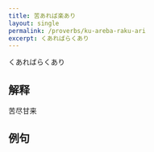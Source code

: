 ```yaml
---
title: 苦あれば楽あり
layout: single
permalink: /proverbs/ku-areba-raku-ari
excerpt: くあればらくあり
---
```


くあればらくあり

## 解释

苦尽甘来

## 例句

